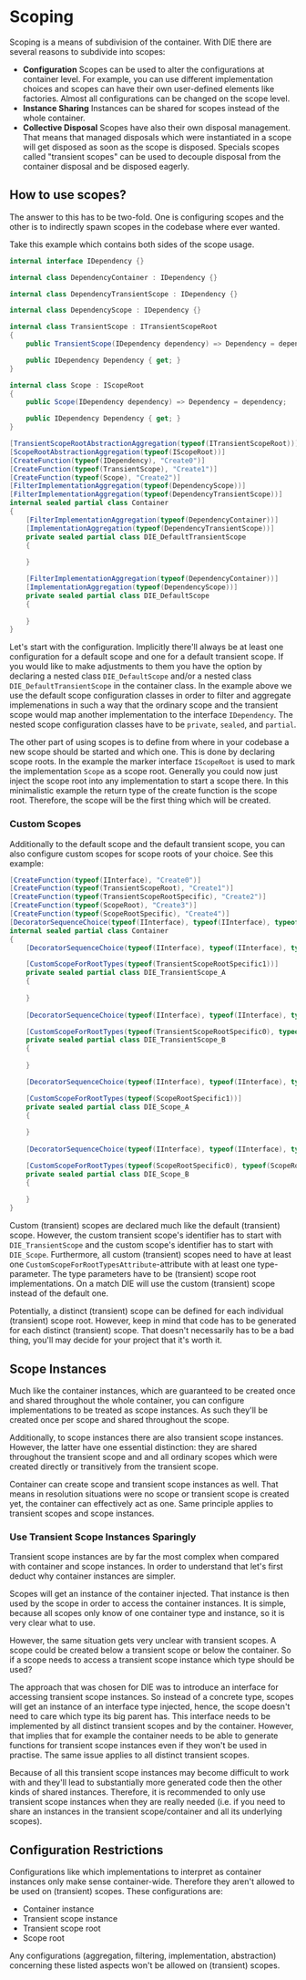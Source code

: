 # Scoping

Scoping is a means of subdivision of the container. With DIE there are several reasons to subdivide into scopes:

- **Configuration** Scopes can be used to alter the configurations at container level. For example, you can use different implementation choices and scopes can have their own user-defined elements like factories. Almost all configurations can be changed on the scope level.
- **Instance Sharing** Instances can be shared for scopes instead of the whole container.
- **Collective Disposal** Scopes have also their own disposal management. That means that managed disposals which were instantiated in a scope will get disposed as soon as the scope is disposed. Specials scopes called "transient scopes" can be used to decouple disposal from the container disposal and be disposed eagerly.

## How to use scopes?

The answer to this has to be two-fold. One is configuring scopes and the other is to indirectly spawn scopes in the codebase where ever wanted.

Take this example which contains both sides of the scope usage.

```csharp
internal interface IDependency {}

internal class DependencyContainer : IDependency {}

internal class DependencyTransientScope : IDependency {}

internal class DependencyScope : IDependency {}

internal class TransientScope : ITransientScopeRoot
{
    public TransientScope(IDependency dependency) => Dependency = dependency;

    public IDependency Dependency { get; }
}

internal class Scope : IScopeRoot
{
    public Scope(IDependency dependency) => Dependency = dependency;

    public IDependency Dependency { get; }
}

[TransientScopeRootAbstractionAggregation(typeof(ITransientScopeRoot))]
[ScopeRootAbstractionAggregation(typeof(IScopeRoot))]
[CreateFunction(typeof(IDependency), "Create0")]
[CreateFunction(typeof(TransientScope), "Create1")]
[CreateFunction(typeof(Scope), "Create2")]
[FilterImplementationAggregation(typeof(DependencyScope))]
[FilterImplementationAggregation(typeof(DependencyTransientScope))]
internal sealed partial class Container
{
    [FilterImplementationAggregation(typeof(DependencyContainer))]
    [ImplementationAggregation(typeof(DependencyTransientScope))]
    private sealed partial class DIE_DefaultTransientScope
    {
        
    }

    [FilterImplementationAggregation(typeof(DependencyContainer))]
    [ImplementationAggregation(typeof(DependencyScope))]
    private sealed partial class DIE_DefaultScope
    {
        
    }
}
```

Let's start with the configuration. Implicitly there'll always be at least one configuration for a default scope and one for a default transient scope. If you would like to make adjustments to them you have the option by declaring a nested class `DIE_DefaultScope` and/or a nested class `DIE_DefaultTransientScope` in the container class. In the example above we use the default scope configuration classes in order to filter and aggregate implemenations in such a way that the ordinary scope and the transient scope would map another implementation to the interface `IDependency`. The nested scope configuration classes have to be `private`, `sealed`, and `partial`.

The other part of using scopes is to define from where in your codebase a new scope should be started and which one. This is done by declaring scope roots. In the example the marker interface `IScopeRoot` is used to mark the implementation `Scope` as a scope root. Generally you could now just inject the scope root into any implementation to start a scope there. In this minimalistic example the return type of the create function is the scope root. Therefore, the scope will be the first thing which will be created.

### Custom Scopes

Additionally to the default scope and the default transient scope, you can also configure custom scopes for scope roots of your choice. See this example:

```csharp
[CreateFunction(typeof(IInterface), "Create0")]
[CreateFunction(typeof(TransientScopeRoot), "Create1")]
[CreateFunction(typeof(TransientScopeRootSpecific), "Create2")]
[CreateFunction(typeof(ScopeRoot), "Create3")]
[CreateFunction(typeof(ScopeRootSpecific), "Create4")]
[DecoratorSequenceChoice(typeof(IInterface), typeof(IInterface), typeof(ContainerDecorator))]
internal sealed partial class Container
{
    [DecoratorSequenceChoice(typeof(IInterface), typeof(IInterface), typeof(TransientScopeDecorator))]

    [CustomScopeForRootTypes(typeof(TransientScopeRootSpecific1))]
    private sealed partial class DIE_TransientScope_A
    {
        
    }
    
    [DecoratorSequenceChoice(typeof(IInterface), typeof(IInterface), typeof(TransientScopeSpecificDecorator))]

    [CustomScopeForRootTypes(typeof(TransientScopeRootSpecific0), typeof(TransientScopeRootSpecific2))]
    private sealed partial class DIE_TransientScope_B
    {
        
    }

    [DecoratorSequenceChoice(typeof(IInterface), typeof(IInterface), typeof(ScopeDecorator))]

    [CustomScopeForRootTypes(typeof(ScopeRootSpecific1))]
    private sealed partial class DIE_Scope_A
    {
        
    }
    
    [DecoratorSequenceChoice(typeof(IInterface), typeof(IInterface), typeof(ScopeSpecificDecorator))]

    [CustomScopeForRootTypes(typeof(ScopeRootSpecific0), typeof(ScopeRootSpecific1))]
    private sealed partial class DIE_Scope_B
    {
        
    }
}
```

Custom (transient) scopes are declared much like the default (transient) scope. However, the custom transient scope's identifier has to start with `DIE_TransientScope` and the custom scope's identifier has to start with `DIE_Scope`. Furthermore, all custom (transient) scopes need to have at least one `CustomScopeForRootTypesAttribute`-attribute with at least one type-parameter. The type parameters have to be (transient) scope root implementations. On a match DIE will use the custom (transient) scope instead of the default one.

Potentially, a distinct (transient) scope can be defined for each individual (transient) scope root. However, keep in mind that code has to be generated for each distinct (transient) scope. That doesn't necessarily has to be a bad thing, you'll may decide for your project that it's worth it.

## Scope Instances

Much like the container instances, which are guaranteed to be created once and shared throughout the whole container, you can configure implementations to be treated as scope instances. As such they'll be created once per scope and shared throughout the scope.

Additionally, to scope instances there are also transient scope instances. However, the latter have one essential distinction: they are shared throughout the transient scope and and all ordinary scopes which were created directly or transitively from the transient scope. 

Container can create scope and transient scope instances as well. That means in resolution situations were no scope or transient scope is created yet, the container can effectively act as one. Same principle applies to transient scopes and scope instances.

### Use Transient Scope Instances Sparingly

Transient scope instances are by far the most complex when compared with container and scope instances. In order to understand that let's first deduct why container instances are simpler.

Scopes will get an instance of the container injected. That instance is then used by the scope in order to access the container instances. It is simple, because all scopes only know of one container type and instance, so it is very clear what to use.

However, the same situation gets very unclear with transient scopes. A scope could be created below a transient scope or below the container. So if a scope needs to access a transient scope instance which type should be used? 

The approach that was chosen for DIE was to introduce an interface for accessing transient scope instances. So instead of a concrete type, scopes will get an instance of an interface type injected, hence, the scope doesn't need to care which type its big parent has. This interface needs to be implemented by all distinct transient scopes and by the container. However, that implies that for example the container needs to be able to generate functions for transient scope instances even if they won't be used in practise. The same issue applies to all distinct transient scopes.

Because of all this transient scope instances may become difficult to work with and they'll lead to substantially more generated code then the other kinds of shared instances. Therefore, it is recommended to only use transient scope instances when they are really needed (i.e. if you need to share an instances in the transient scope/container and all its underlying scopes).

## Configuration Restrictions

Configurations like which implementations to interpret as container instances only make sense container-wide. Therefore they aren't allowed to be used on (transient) scopes. These configurations are:

- Container instance
- Transient scope instance
- Transient scope root
- Scope root

Any configurations (aggregation, filtering, implementation, abstraction) concerning these listed aspects won't be allowed on (transient) scopes.